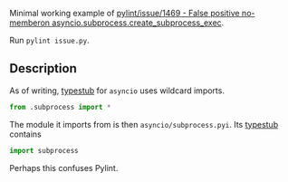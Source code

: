 Minimal working example of
[pylint/issue/1469 - False positive no-memberon asyncio.subprocess.create\_subprocess\_exec](https://github.com/pylint-dev/pylint/issues/1469).

Run `pylint issue.py`.

## Description

As of writing,
[typestub](https://github.com/python/typeshed/blob/9c212cdf5c1573f71d4fa55f02cfd058e2a4a6e3/stdlib/asyncio/__init__.pyi#L13)
for `asyncio` uses wildcard imports.

```py
from .subprocess import *
```

The module it imports from is then `asyncio/subprocess.pyi`.
Its [typestub](https://github.com/python/typeshed/blob/9c212cdf5c1573f71d4fa55f02cfd058e2a4a6e3/stdlib/asyncio/subprocess.pyi#L1)
contains

```py
import subprocess
```

Perhaps this confuses Pylint.

